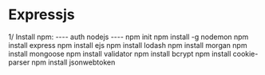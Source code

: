 # Expressjs
1/ Install npm:
---- auth nodejs ----
npm init
npm install -g nodemon
npm install express
npm install ejs
npm install lodash
npm install morgan
npm install mongoose
npm install validator
npm install bcrypt
npm install cookie-parser
npm install jsonwebtoken
